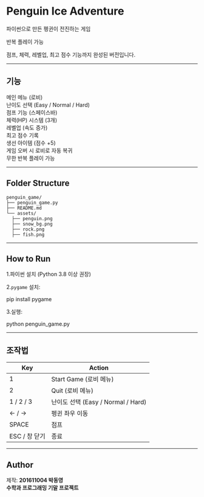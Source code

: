 # Penguin Ice Adventure

파이썬으로 만든 펭귄이 전진하는 게임

반복 플레이 가능  

점프, 체력, 레벨업, 최고 점수 기능까지 완성된 버전입니다.

---

## 기능

메인 메뉴 (로비)  
난이도 선택 (Easy / Normal / Hard)  
점프 기능 (스페이스바)  
체력(HP) 시스템 (3개)  
레벨업 (속도 증가)  
최고 점수 기록  
생선 아이템 (점수 +5)  
게임 오버 시 로비로 자동 복귀  
무한 반복 플레이 가능  

---

## Folder Structure
```
penguin_game/
├── penguin_game.py
├── README.md
└── assets/
  ├── penguin.png
  ├── snow_bg.png
  ├── rock.png
  ├── fish.png
```
---

## How to Run

1.파이썬 설치 (Python 3.8 이상 권장)

2.`pygame` 설치:

pip install pygame

3.실행:

python penguin_game.py

---

## 조작법

| Key    | Action                          |
|--------|---------------------------------|
| 1      | Start Game (로비 메뉴)          |
| 2      | Quit (로비 메뉴)                |
| 1 / 2 / 3 | 난이도 선택 (Easy / Normal / Hard) |
| ← / →  | 펭귄 좌우 이동                   |
| SPACE  | 점프                            |
| ESC / 창 닫기 | 종료                     |

---

## Author

제작: **201611004 박동영**  
 **수학과 프로그래밍 기말 프로젝트**


